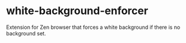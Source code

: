# white-background-enforcer
Extension for Zen browser that forces a white background if there is no background set.
